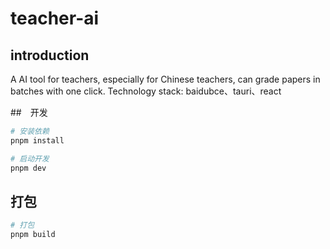 
# teacher-ai


## introduction

A AI tool for teachers, especially for Chinese teachers, can grade papers in batches with one click. Technology stack: baidubce、tauri、react


##　开发

```bash
# 安装依赖
pnpm install

# 启动开发
pnpm dev
```

## 打包

```bash
# 打包
pnpm build
```
